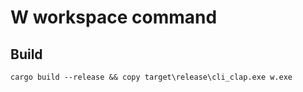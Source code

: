 # W workspace command

## Build

```shell
cargo build --release && copy target\release\cli_clap.exe w.exe
```